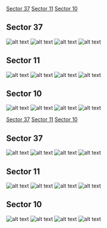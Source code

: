 [Sector 37](#sector37)
[Sector 11](#sector11)
[Sector 10](#sector10)

<a name = "sector37"></a>
## Sector 37
![alt text](/tt/WASP-087_Sector_37/WASP-087_Sector_37_a_TimeSeries.png)
![alt text](/tt/WASP-087_Sector_37/WASP-087_Sector_37_b_FoldedLightCurve.png)
![alt text](/tt/WASP-087_Sector_37/WASP-087_Sector_37_b_IndividualTransitsWithFit.png)
![alt text](/tt/WASP-087_Sector_37/WASP-087_Sector_37_c_TimingResiduals.png)

<a name = "sector11"></a>
## Sector 11
![alt text](/tt/WASP-087_Sector_11/WASP-087_Sector_11_a_TimeSeries.png)
![alt text](/tt/WASP-087_Sector_11/WASP-087_Sector_11_b_FoldedLightCurve.png)
![alt text](/tt/WASP-087_Sector_11/WASP-087_Sector_11_b_IndividualTransitsWithFit.png)
![alt text](/tt/WASP-087_Sector_11/WASP-087_Sector_11_c_TimingResiduals.png)

<a name = "sector10"></a>
## Sector 10
![alt text](/tt/WASP-087_Sector_10/WASP-087_Sector_10_a_TimeSeries.png)
![alt text](/tt/WASP-087_Sector_10/WASP-087_Sector_10_b_FoldedLightCurve.png)
![alt text](/tt/WASP-087_Sector_10/WASP-087_Sector_10_b_IndividualTransitsWithFit.png)
![alt text](/tt/WASP-087_Sector_10/WASP-087_Sector_10_c_TimingResiduals.png)

[Sector 37](#sector37)
[Sector 11](#sector11)
[Sector 10](#sector10)

<a name = "sector37"></a>
## Sector 37
![alt text](/tt/WASP-087_Sector_37/WASP-087_Sector_37_a_TimeSeries.png)
![alt text](/tt/WASP-087_Sector_37/WASP-087_Sector_37_b_FoldedLightCurve.png)
![alt text](/tt/WASP-087_Sector_37/WASP-087_Sector_37_b_IndividualTransitsWithFit.png)
![alt text](/tt/WASP-087_Sector_37/WASP-087_Sector_37_c_TimingResiduals.png)

<a name = "sector11"></a>
## Sector 11
![alt text](/tt/WASP-087_Sector_11/WASP-087_Sector_11_a_TimeSeries.png)
![alt text](/tt/WASP-087_Sector_11/WASP-087_Sector_11_b_FoldedLightCurve.png)
![alt text](/tt/WASP-087_Sector_11/WASP-087_Sector_11_b_IndividualTransitsWithFit.png)
![alt text](/tt/WASP-087_Sector_11/WASP-087_Sector_11_c_TimingResiduals.png)

<a name = "sector10"></a>
## Sector 10
![alt text](/tt/WASP-087_Sector_10/WASP-087_Sector_10_a_TimeSeries.png)
![alt text](/tt/WASP-087_Sector_10/WASP-087_Sector_10_b_FoldedLightCurve.png)
![alt text](/tt/WASP-087_Sector_10/WASP-087_Sector_10_b_IndividualTransitsWithFit.png)
![alt text](/tt/WASP-087_Sector_10/WASP-087_Sector_10_c_TimingResiduals.png)

